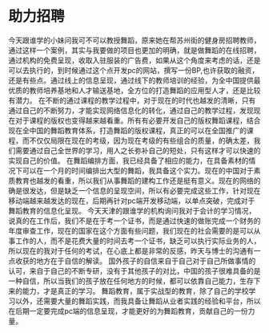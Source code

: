 # 助力招聘

今天跟谁学的小妹问我可不可以教授舞蹈，原来她在帮苏州街的健身房招聘教师，通过这样一个案例，其实与我要做的项目也更加的明确，就是做舞蹈的在线招聘，通过机构的免费呈现，收取入驻服装的广告费，如果从这个角度来考虑的话，还是可以去执行的，到时候通过这个点开发pc的网站，撰写一份BP,也许获取的融资，还是有些点。通过线上的信息呈现，通过线下的教师培训的经验，为全中国提供最优质的教师培养基地和人才输送基地，全方位的打造舞蹈的应用型人才，还是比较有潜力。
在不断的通过课程的教学过程中，对于现在的时代也越发的清晰，只有通过自己的不断努力，才能实现网络信息化的转化，通过自己的教学过程，发现现在对于课程的版权也变得越来越看重。所有有必要开发自己的版权舞蹈课程，结合现在全中国的舞蹈教育体系，打造舞蹈的版权课程，真正的可以在全国推广的课程，而不仅仅局限在现在的考级，因为现在考级的有些组合的质量，的确太差，我们需要通过自己全世界的学习，用人之长弥补自己的短处，只有这样才可以快速的实现自己的价值。
在舞蹈编排方面，我已经具备了相应的能力，在具备素材的情况下可以在一个月的时间编排出大型的舞蹈，我具备这个实力。现在的中国对于素质教育也越发的看重，所以我们从事舞蹈的建构工作还是挺有意义。现在的网络的确是很发达，但是缺乏一个信息的呈现空间，所以有必要完成这些工作，针对现在移动端越来越发达的现在，后期再针对pc端开发移动端，以单点突破，完成对于舞蹈教育的信息化呈现。
今天天津的跟谁学的机构询问我对于会计的学习情况，说真的在工作后，我们不是在于考一个证书，而是通过快速的做账完成一个财务的年度审查工作，现在的国家在这个方面有些问题，我们现在的社会需要的是可以从事工作的人，而不是花费大量的时间去考一个证书，缺乏可以执行实际业务的人，所以现在的我对于任何的考试，在心底上都是非常的反感，昨天与博士的沟通有一点收获的地方在于自信的解读。
国外孩子的自信来自于自己对于自己所做事情的认可，来自于自己的不断专研，没有于其他孩子的对比，中国的孩子很难具备的是一种自信，所以当我们的孩子放在任何地方的时候，都可以依靠自己能力，生存下来的能力，才是真正的学习。
舞蹈教育，属于实战型的教育，除了自己的学校学习以外，还需要大量的舞蹈实践，而我具备让舞蹈从业者实践的经验和平台，所以在后期一定要完成pc端的信息呈现，才能更好的为舞蹈教育，贡献自己的一份力量。
